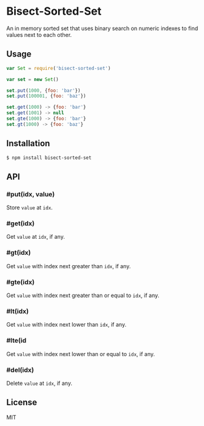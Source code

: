 
# Bisect-Sorted-Set

An in memory sorted set that uses binary search on numeric indexes to find values next to each other.

## Usage

```js
var Set = require('bisect-sorted-set')

var set = new Set()

set.put(1000, {foo: 'bar'})
set.put(100001, {foo: 'baz'})

set.get(1000) -> {foo: 'bar'}
set.get(1001) -> null
set.gte(1000) -> {foo: 'bar'}
set.gt(1000) -> {foo: 'baz'}
```

## Installation

```bash
$ npm install bisect-sorted-set
```

## API

### #put(idx, value)

Store `value` at `idx`.

### #get(idx)

Get `value` at `idx`, if any.

### #gt(idx)

Get `value` with index next greater than `idx`, if any.

### #gte(idx)

Get `value` with index next greater than or equal to `idx`, if any.

### #lt(idx)

Get `value` with index next lower than `idx`, if any.

### #lte(id

Get `value` with index next lower than or equal to `idx`, if any.

### #del(idx)

Delete `value` at `idx`, if any.

## License

MIT

